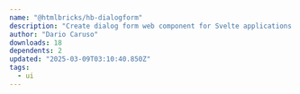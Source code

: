 ```yaml
---
name: "@htmlbricks/hb-dialogform"
description: "Create dialog form web component for Svelte applications."
author: "Dario Caruso"
downloads: 18
dependents: 2
updated: "2025-03-09T03:10:40.850Z"
tags: 
  - ui
---
```

